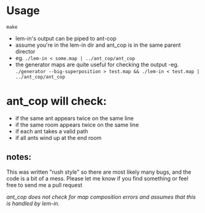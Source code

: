 # Usage
`make`

- lem-in's output can be piped to ant-cop
- assume you're in the lem-in dir and ant_cop is in the same parent director
- eg.
`./lem-in < some.map | ../ant_cop/ant_cop`
- the generator maps are quite useful for checking the output
-eg. `./generator --big-superposition > test.map && ./lem-in < test.map | ../ant_cop/ant_cop`

# ant_cop will check:
- if the same ant appears twice on the same line
- if the same room appears twice on the same line
- if each ant takes a valid path
- if all ants wind up at the end room

## notes:
This was written "rush style" so there are most likely many bugs, and the code is a bit of a mess. Please let me know if you find something or feel free to send me a pull request

_ant_cop does not check for map composition errors and assumes that this is handled by lem-in._
